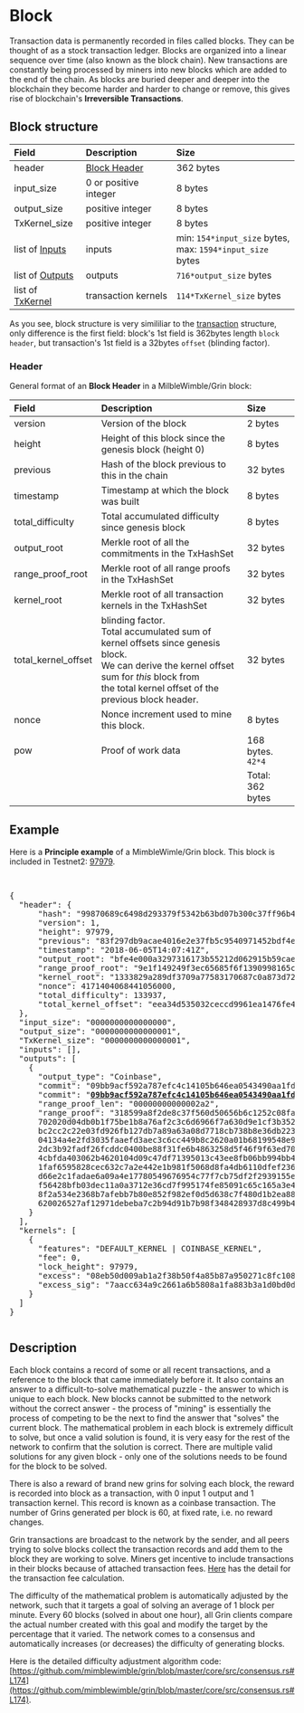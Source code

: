 # Block

Transaction data is permanently recorded in files called blocks. They can be thought of as a stock transaction ledger. Blocks are organized into a linear sequence over time (also known as the block chain). New transactions are constantly being processed by miners into new blocks which are added to the end of the chain. As blocks are buried deeper and deeper into the blockchain they become harder and harder to change or remove, this gives rise of blockchain's **Irreversible Transactions**.

## Block structure

| Field        | Description           | Size  |
|:-------------|:-------------|:-----|
| header   | [Block Header](#header) | 362 bytes  |
| input_size   | 0 or positive integer  | 8 bytes  |
| output_size   | positive integer  | 8 bytes  |
| TxKernel_size   | positive integer  | 8 bytes  |
| list of [Inputs](https://github.com/mimblewimble/docs/wiki/transaction#input) | inputs | min: `154*input_size` bytes,<br> max: `1594*input_size` bytes |
| list of [Outputs](https://github.com/mimblewimble/docs/wiki/transaction#output) | outputs | `716*output_size` bytes |
| list of [TxKernel](https://github.com/mimblewimble/docs/wiki/transaction#txkernel) | transaction kernels | `114*TxKernel_size` bytes |

As you see, block structure is very simililiar to the [transaction](https://github.com/mimblewimble/docs/wiki/transaction#transaction) structure, only difference is the first field: block's 1st field is 362bytes length `block header`, but transaction's 1st field is a 32bytes `offset` (blinding factor).

### Header
General format of an **Block Header** in a MilbleWimble/Grin block:

| Field        | Description           | Size  |
|:-------------|:-------------|:-----|
| version   | Version of the block | 2 bytes  |
| height   | Height of this block since the genesis block (height 0)  | 8 bytes  |
| previous   | Hash of the block previous to this in the chain | 32 bytes  |
| timestamp   | Timestamp at which the block was built | 8 bytes  |
| total_difficulty | Total accumulated difficulty since genesis block |  8 bytes |
| output_root  | Merkle root of all the commitments in the TxHashSet | 32 bytes  |
| range_proof_root | Merkle root of all range proofs in the TxHashSet | 32 bytes  |
| kernel_root | Merkle root of all transaction kernels in the TxHashSet | 32 bytes  |
| total_kernel_offset | blinding factor.<br>Total accumulated sum of kernel offsets since genesis block.<br>We can derive the kernel offset sum for *this* block from<br>the total kernel offset of the previous block header. | 32 bytes  |
| nonce | Nonce increment used to mine this block. | 8 bytes  |
| pow  | Proof of work data | 168 bytes. `42*4` |
|   |   | Total: 362 bytes  |

## Example
Here is a **Principle example** of a MimbleWimle/Grin block. This block is included in Testnet2: [97979](https://grinscan.net/block/97979).

<pre><p>
{
  "header": {
      "hash": "99870689c6498d293379f5342b63bd07b300c37ff96b4f29e668c07b33bf6309",
      "version": 1,
      "height": 97979,
      "previous": "83f297db9acae4016e2e37fb5c9540971452bdf4e5f7e44756df3f02b496928f",
      "timestamp": "2018-06-05T14:07:41Z",
      "output_root": "bfe4e000a3297316173b55212d062915b59cae9caaba77b1e0b20ba740adc11d",
      "range_proof_root": "9e1f149249f3ec65685f6f1390998165c37cf7f21b64a20138794d257bc1e12f",
      "kernel_root": "1333829a289df3709a77583170687c0a873d72a45377343a94311f069c139768",
      "nonce": 4171404068441056000,
      "total_difficulty": 133937,
      "total_kernel_offset": "eea34d535032ceccd9961ea1476fe4587180671645a12e659f8f5e9be10f151e"
  },
  "input_size": "0000000000000000",
  "output_size": "0000000000000001",
  "TxKernel_size": "0000000000000001",
  "inputs": [],
  "outputs": [
    {
      "output_type": "Coinbase",
      "commit": "09bb9acf592a787efc4c14105b646ea0543490aa1fde421c2aeaa135029a32c643",
      "commit": "<b><a href="http://127.0.0.1:13413/v1/chain/outputs/byheight?start_height=97987&end_height=97987&id=09bb9acf592a787efc4c14105b646ea0543490aa1fde421c2aeaa135029a32c643">09bb9acf592a787efc4c14105b646ea0543490aa1fde421c2aeaa135029a32c643</a></b>",
      "range_proof_len": "00000000000002a2",
      "range_proof": "318599a8f2de8c37f560d50656b6c1252c08fa221174f8b7ff7ec6c8c490d76a1e840169c8c1e3691e7ebbddaa0287592aa3cc6b5d3e512a5d5ebe242ac3fc1d
      702020d04db0b1f75be1b8a76af2c3c6d6966f7a630d9e1cf3b3522c697c1e09c8338492e5350b0293de8f7b2548070aa3ee9df57e2428b8e94cd879b4e7c3e8
      bc2cc2c22e03fd926fb127db7a89a63a08d7718cb738b8e36db223f50a0f0805a8cd190cc6aa7d116fdaa6c53869fcd447d41a301160804f4251dd0871fbfd18
      04134a4e2fd3035faaefd3aec3c6cc449b8c2620a01b68199548e9a219700445a96a258f8ae339c38c73af8dbc76bfb889ab5109cbd7fb756524806e98ecc0d7
      2dc3b92fadf26fcddc0400be88f31fe6b4863258d5f46f9f63ed704ba0a2faaa24d4091bac976bff251d4e8bdbff47d1873dfaeb4689023f3e1a36d95524fefa
      4cbfda403062b4620104d09c47df71395013c43ee8fb06bb994bb4873f0b81b84ce0ea9ac7946ff0427d6b17c455ebdbda0a6576c7801e36e28b2c2a402bd6cb
      1faf6595828cec632c7a2e442e1b981f5068d8fa4db6110dfef2364996ce54014aeff53034a2c64f8e5276097fa3882c20d1d3be7a4f0c54f7c6219905564a9b
      d66e2c1fadae6a09a4e17780549676954c77f7cb75df2f2939155e761c213342865d80d0080fb6a2afbbb520d7161e9072f6887b4ff7fa9f8bf6468a623aa76d
      f56428bfb03dec11a0a3712e36cd7f995174fe85091c65c165a3e440b4dbc8e87bee002f6dad5181ad112d4585c08afadc6615b755dd52c72471af1801e35f97
      8f2a534e2368b7afebb7b80e852f982ef0d5d638c7f480d1b2ea88d1b5cc2bc3c0eee5d7a6968ce525c0f83eb251746943d01d9362cf638340ddf6ad6fd9b4b5
      620026527af12971debeba7c2b94d91b7b98f348428937d8c499b407daff4ad6a23a",
    }
  ],
  "kernels": [
    {
      "features": "DEFAULT_KERNEL | COINBASE_KERNEL",
      "fee": 0,
      "lock_height": 97979,
      "excess": "08eb50d009ab1a2f38b50f4a85b87a950271c8fc108a5fff377aae171fe70188d4",
      "excess_sig": "7aacc634a9c2661a6b5808a1fa883b3a1d0bd0ddab9937f5672d3a4f86b5cd003d62f8d005246505f46a9c062f8fb6aa1d2f02e9cea61986ff7c97d3f3e0d570"
    }
  ]
}
</p></pre>

## Description

Each block contains a record of some or all recent transactions, and a reference to the block that came immediately before it. It also contains an answer to a difficult-to-solve mathematical puzzle - the answer to which is unique to each block. New blocks cannot be submitted to the network without the correct answer - the process of "mining" is essentially the process of competing to be the next to find the answer that "solves" the current block. The mathematical problem in each block is extremely difficult to solve, but once a valid solution is found, it is very easy for the rest of the network to confirm that the solution is correct. There are multiple valid solutions for any given block - only one of the solutions needs to be found for the block to be solved.

There is also a reward of brand new grins for solving each block, the reward is recorded into block as a transaction, with 0 input 1 output and 1 transaction kernel. This record is known as a coinbase transaction. The number of Grins generated per block is 60, at fixed rate, i.e. no reward changes.

Grin transactions are broadcast to the network by the sender, and all peers trying to solve blocks collect the transaction records and add them to the block they are working to solve. Miners get incentive to include transactions in their blocks because of attached transaction fees. [Here](https://github.com/mimblewimble/docs/wiki/transaction#transaction-fee) has the detail for the transaction fee calculation.

The difficulty of the mathematical problem is automatically adjusted by the network, such that it targets a goal of solving an average of 1 block per minute. Every 60 blocks (solved in about one hour), all Grin clients compare the actual number created with this goal and modify the target by the percentage that it varied. The network comes to a consensus and automatically increases (or decreases) the difficulty of generating blocks.

Here is the detailed difficulty adjustment algorithm code: [https://github.com/mimblewimble/grin/blob/master/core/src/consensus.rs#L174](https://github.com/mimblewimble/grin/blob/master/core/src/consensus.rs#L174).
